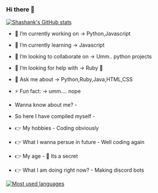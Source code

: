 ### Hi there 👋

[![Shashank's GitHub stats](https://github-readme-stats.vercel.app/api?username=DevMike123&count_private=true&show_icons=true&theme=radical)](https://github.com/anuraghazra/github-readme-stats)


- 🔭 I’m currently working on -> Python,Javascript
- 🌱 I’m currently learning -> Javascript
- 👯 I’m looking to collaborate on -> Umm.. python projects
- 🤔 I’m looking for help with -> Ruby 💎
- 💬 Ask me about -> Python,Ruby,Java,HTML,CSS
- ⚡ Fun fact: -> umm.... nope

- Wanna know about me? -
- So here I have compiled myself -
- 👉 My hobbies - Coding obviously
- 👉 What I wanna persue in future - Well coding again
- 👉 My age - 🤫 Its a secret
- 👉 What I am doing right now? - Making discord bots

[![Most used languages](https://github-readme-stats.vercel.app/api/top-langs/?username=DevMike123&langs_count=50&theme=radical)](https://github.com/anuraghazra/github-readme-stats)
